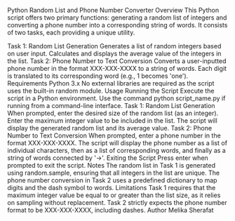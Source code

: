 Python Random List and Phone Number Converter
Overview
This Python script offers two primary functions: generating a random list of integers and converting a phone number into a corresponding string of words. It consists of two tasks, each providing a unique utility.

Task 1: Random List Generation
Generates a list of random integers based on user input.
Calculates and displays the average value of the integers in the list.
Task 2: Phone Number to Text Conversion
Converts a user-inputted phone number in the format XXX-XXX-XXXX to a string of words.
Each digit is translated to its corresponding word (e.g., 1 becomes 'one').
Requirements
Python 3.x
No external libraries are required as the script uses the built-in random module.
Usage
Running the Script
Execute the script in a Python environment.
Use the command python script_name.py if running from a command-line interface.
Task 1: Random List Generation
When prompted, enter the desired size of the random list (as an integer).
Enter the maximum integer value to be included in the list.
The script will display the generated random list and its average value.
Task 2: Phone Number to Text Conversion
When prompted, enter a phone number in the format XXX-XXX-XXXX.
The script will display the phone number as a list of individual characters, then as a list of corresponding words, and finally as a string of words connected by '->'.
Exiting the Script
Press enter when prompted to exit the script.
Notes
The random list in Task 1 is generated using random.sample, ensuring that all integers in the list are unique.
The phone number conversion in Task 2 uses a predefined dictionary to map digits and the dash symbol to words.
Limitations
Task 1 requires that the maximum integer value be equal to or greater than the list size, as it relies on sampling without replacement.
Task 2 strictly expects the phone number format to be XXX-XXX-XXXX, including dashes.
Author Melika Sherafat
